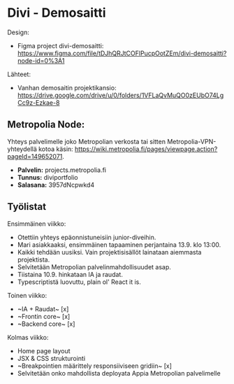 # Divi - Demosaitti

Design:

- Figma project divi-demosaitti: https://www.figma.com/file/tDJhQRJtCOFlPucpOotZEm/divi-demosaitti?node-id=0%3A1

Lähteet:

- Vanhan demosaitin projektikansio: https://drive.google.com/drive/u/0/folders/1VFLaQvMuQO0zEUbO74LgCc9z-Ezkae-8

## Metropolia Node:

Yhteys palvelimelle joko Metropolian verkosta tai sitten Metropolia-VPN-yhteydellä kotoa käsin: https://wiki.metropolia.fi/pages/viewpage.action?pageId=149652071.

- **Palvelin:** projects.metropolia.fi
- **Tunnus:** diviportfolio
- **Salasana:** 3957dNcpwkd4

## Työlistat

Ensimmäinen viikko:

- Otettiin yhteys epäonnistuneisiin junior-diveihin.
- Mari asiakkaaksi, ensimmäinen tapaaminen perjantaina 13.9. klo 13:00.
- Kaikki tehdään uusiksi. Vain projektisisällöt lainataan aiemmasta projektista.
- Selvitetään Metropolian palvelinmahdollisuudet asap.
- Tiistaina 10.9. hinkataan IA ja raudat.
- Typescriptistä luovuttu, plain ol' React it is.

Toinen viikko:

- ~IA + Raudat~ [x]
- ~Frontin core~ [x]
- ~Backend core~ [x]

Kolmas viikko:

- Home page layout
- JSX & CSS strukturointi
- ~Breakpointien määrittely responsiiviseen gridiin~ [x]
- Selvitetään onko mahdollista deployata Appia Metropolian palvelimelle





